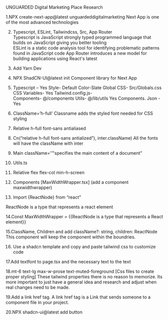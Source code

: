 UNGUARDED Digital Marketing Place Research


1.NPX create-next-app@latest unguardeddigitalmarketing 
Next App is one of the most advanced technologies  
 
2. Typescript, ESLint, Tailwindcss, Src, App Router  
Typescript is JavaScript strongly typed programmed language that builds on JavaScript giving you better tooling  
ESLint is a static code analysis tool for identifying problematic patterns found in JavaScript code 
App Router introduces a new model for building applications using React's latest 
 
3. Add Yarn Dev 
 
4. NPX ShadCN-UI@latest init 
Component library for Next App  
 
5. Typescript – Yes 
     Style- Default 
     Color-Slate 
     Global CSS- Src/Globals.css 
     CSS Variables- Yes 
     Tailwind.config.js-  
     Components- @/components 
     Utils- @/lib/utils 
     Yes 
     Components. Json - Yes 
 
6. ClassName=’h-full’ 
Classname adds the styled font needed for CSS styling 
 
7. Relative h-full font-sans antialiased 


8. Cn(“relative h-full font-sans antialized”), inter.className) 
All the fonts will have the className with inter 
 
9. Main className=’’"specifies the main content of a document” 


10. Utils.ts 


11. Relative flex flex-col min-h-screen 


12. Components [MaxWidthWrapper.tsx] (add a component maxwidthwrapper) 


13. Import {ReactNode} from “react” 


ReactNode is a type that represents a react element
 
14.Const MaxWidthWrapper = {{ReactNode is a type that represents a React element}} 


15.ClassName, Children and add className?: string, children: ReactNode 
This component will keep the component within the boundries.  


16. Use a shadcn template and copy and paste tailwind css to customize code 


17.Add textfont to page.tsx and the necessary text to the text 


18.mt-6 text-lg max-w-prose text-muted-foreground [Css files to create proper styling] 
These tailwind properties there is no reason to memorize. Its more important to just have a general idea and research and adjust when real changes need to be made. 


19.Add a link href tag. A link href tag is a Link that sends someone to a component file in your project. 


20.NPX shadcn-ui@latest add button 
 
